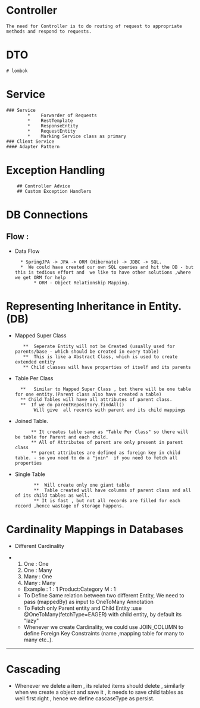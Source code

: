 # Controller
    The need for Controller is to do routing of request to appropriate methods and respond to requests.
# DTO
    # lombok
# Service
    ### Service
            *    Forwarder of Requests
            *    RestTemplate
            *    ResponseEntity
            *    RequestEntity
            *    Marking Service class as primary
    ### Client Service
    #### Adapter Pattern 

# Exception Handling
        ## Controller Advice
        ## Custom Exception Handlers


# DB Connections

## Flow :
* Data Flow

        * SpringJPA -> JPA -> ORM (Hibernate) -> JDBC -> SQL.
        *  We could have created our own SQL queries and hit the DB - but this is tedious effort and  we like to have other solutions ,where we get ORM for help
             * ORM - Object Relationship Mapping.

# Representing Inheritance in Entity.(DB)

  *  Mapped Super Class
            
            **  Seperate Entity will not be Created (usually used for parents/base - which should be created in every table)
            **  This is like a Abstract Class, which is used to create extended entity
            ** Child classes will have properties of itself and its parents
  *   Table Per Class
          
            **   Similar to Mapped Super Class , but there will be one table for one entity.(Parent class also have created a table)  
            ** Child Tables will have all attributes of parent class.
            **  If we do parentRepository.findAll()
                 Will give  all records with parent and its child mappings
  *   Joined Table.
                
                ** It creates table same as "Table Per Class" so there will be table for Parent and each child.
                ** All of Attributes of parent are only present in parent class
                ** parent attributes are defined as foreign key in child table. - so you need to do a "join"  if you need to fetch all properties
  *  Single Table
                
                **  Will create only one giant table
                **  Table created will have columns of parent class and all of its child tables as well.
                ** It is fast , but not all records are filled for each record ,hence wastage of storage happens.

# Cardinality Mappings in Databases
  * Different Cardinality
  * 
    1. One  : One
    2. One  : Many
    3. Many : One
    4. Many : Many

    *   Example  :     1   : 1
                    Product:Category
                       M   : 1
    *   To Define Same relation between two different Entity, We need to pass (mappedBy) as input to OneToMany Annotation
    *   To Fetch only Parent entity and Child Entity :use @OneToMany(fetchType=EAGER) with child entity, by default its "lazy"
    *   Whenever we create Cardinality, we could use JOIN_COLUMN to define Foreign Key Constraints (name ,mapping table for many to many etc..).


---
# Cascading
  *   Whenever we delete a item , its related items should delete , similarly when we create a object and save it , it needs to save child tables as well first right , hence we define cascaseType as persist.
